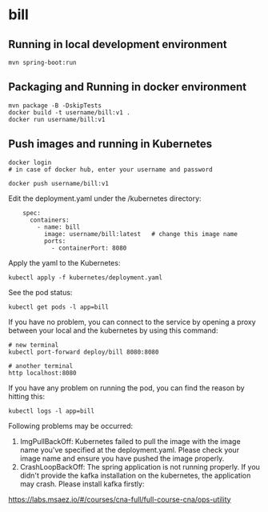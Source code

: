 # bill

## Running in local development environment

```
mvn spring-boot:run
```

## Packaging and Running in docker environment

```
mvn package -B -DskipTests
docker build -t username/bill:v1 .
docker run username/bill:v1
```

## Push images and running in Kubernetes

```
docker login 
# in case of docker hub, enter your username and password

docker push username/bill:v1
```

Edit the deployment.yaml under the /kubernetes directory:
```
    spec:
      containers:
        - name: bill
          image: username/bill:latest   # change this image name
          ports:
            - containerPort: 8080

```

Apply the yaml to the Kubernetes:
```
kubectl apply -f kubernetes/deployment.yaml
```

See the pod status:
```
kubectl get pods -l app=bill
```

If you have no problem, you can connect to the service by opening a proxy between your local and the kubernetes by using this command:
```
# new terminal
kubectl port-forward deploy/bill 8080:8080

# another terminal
http localhost:8080
```

If you have any problem on running the pod, you can find the reason by hitting this:
```
kubectl logs -l app=bill
```

Following problems may be occurred:

1. ImgPullBackOff:  Kubernetes failed to pull the image with the image name you've specified at the deployment.yaml. Please check your image name and ensure you have pushed the image properly.
1. CrashLoopBackOff: The spring application is not running properly. If you didn't provide the kafka installation on the kubernetes, the application may crash. Please install kafka firstly:

https://labs.msaez.io/#/courses/cna-full/full-course-cna/ops-utility

